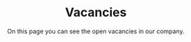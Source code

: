 ---
layout: pages/vacancies.njk
title: Vacancies
subtitle: On this page you can see the open vacancies in our company.
eleventyNavigation:
  key: Vacancies
  order: 1
---